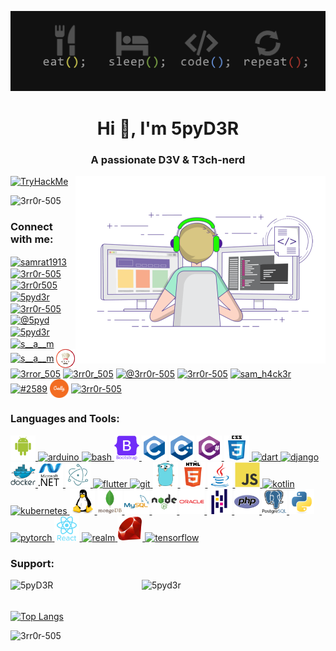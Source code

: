 ![MasterHead](https://raw.githubusercontent.com/3rr0r-505/3rr0r-505/main/coder-law.jpg)
<h1 align="center">Hi 👋, I'm 5pyD3R</h1>
<h3 align="center">A passionate D3V & T3ch-nerd</h3>
<img align="right" alt="Coding" width="400" src="https://raw.githubusercontent.com/3rr0r-505/3rr0r-505/main/coding-freak.gif")>

[![TryHackMe](https://tryhackme-badges.s3.amazonaws.com/5pyD3R.png?version=7)](https://tryhackme.com/p/5pyD3R)

<p align="left"> <img src="https://komarev.com/ghpvc/?username=3rr0r-505&label=Profile%20views&color=0e75b6&style=flat" alt="3rr0r-505" /> </p>

<h3 align="left">Connect with me:</h3>
<p align="left">
<a href="https://linkedin.com/in/samrat1913" target="blank"><img align="center" src="https://raw.githubusercontent.com/rahuldkjain/github-profile-readme-generator/master/src/images/icons/Social/linked-in-alt.svg" alt="samrat1913" height="30" width="40" /></a>
<a href="https://codepen.io/3rr0r-505" target="blank"><img align="center" src="https://raw.githubusercontent.com/rahuldkjain/github-profile-readme-generator/master/src/images/icons/Social/codepen.svg" alt="3rr0r-505" height="30" width="40" /></a>
<a href="https://dev.to/3rr0r505" target="blank"><img align="center" src="https://raw.githubusercontent.com/rahuldkjain/github-profile-readme-generator/master/src/images/icons/Social/devto.svg" alt="3rr0r505" height="30" width="40" /></a>
<a href="https://stackoverflow.com/users/19831051/5pyd3r" target="blank"><img align="center" src="https://raw.githubusercontent.com/rahuldkjain/github-profile-readme-generator/master/src/images/icons/Social/stack-overflow.svg" alt="5pyd3r" height="30" width="40" /></a>
<a href="https://codesandbox.io/u/3rr0r-505" target="blank"><img align="center" src="https://raw.githubusercontent.com/rahuldkjain/github-profile-readme-generator/master/src/images/icons/Social/codesandbox.svg" alt="3rr0r-505" height="30" width="30" /></a>
<a href="https://medium.com/@5pyd" target="blank"><img align="center" src="https://raw.githubusercontent.com/rahuldkjain/github-profile-readme-generator/master/src/images/icons/Social/medium.svg" alt="@5pyd" height="30" width="40" /></a>
<a href="https://www.behance.net/5pyd3r" target="blank"><img align="center" src="https://raw.githubusercontent.com/rahuldkjain/github-profile-readme-generator/master/src/images/icons/Social/behance.svg" alt="5pyd3r" height="30" width="40" /></a>
<a href="https://dribbble.com/5pyD" target="blank"><img align="center" src="https://raw.githubusercontent.com/rahuldkjain/github-profile-readme-generator/master/src/images/icons/Social/dribbble.svg" alt="s__a__m" height="30" width="40" /></a>
<a href="https://www.fiverr.com/spy_d3r" target="blank"><img align="center" src="https://www.vectorlogo.zone/logos/fiverr/fiverr-icon.svg" alt="s__a__m" height="30" width="40" /></a>
<!--<a href="https://instagram.com/_._s_a.m_._" target="blank"><img align="center" src="https://raw.githubusercontent.com/rahuldkjain/github-profile-readme-generator/master/src/images/icons/Social/instagram.svg" alt="_._s_a.m_._" height="30" width="40" /></a>-->
<a href="https://www.codechef.com/users/spyd3rr" target="blank"><img align="center" src="https://github.com/3rr0r-505/3rr0r-505/blob/main/codechef.jpg" alt="err0r_505" height="30" width="30" /></a>
<a href="https://www.hackerrank.com/3rror_505" target="blank"><img align="center" src="https://raw.githubusercontent.com/rahuldkjain/github-profile-readme-generator/master/src/images/icons/Social/hackerrank.svg" alt="3rror_505" height="30" width="40" /></a>
<a href="https://codeforces.com/profile/3rr0r_505" target="blank"><img align="center" src="https://raw.githubusercontent.com/rahuldkjain/github-profile-readme-generator/master/src/images/icons/Social/codeforces.svg" alt="3rr0r_505" height="30" width="40" /></a>
<a href="https://www.hackerearth.com/@3rr0r-505" target="blank"><img align="center" src="https://raw.githubusercontent.com/rahuldkjain/github-profile-readme-generator/master/src/images/icons/Social/hackerearth.svg" alt="@3rr0r-505" height="30" width="40" /></a>
<a href="https://www.leetcode.com/3rr0r-505" target="blank"><img align="center" src="https://raw.githubusercontent.com/rahuldkjain/github-profile-readme-generator/master/src/images/icons/Social/leet-code.svg" alt="3rr0r-505" height="30" width="40" /></a>
<a href="https://auth.geeksforgeeks.org/user/sam_h4ck3r" target="blank"><img align="center" src="https://raw.githubusercontent.com/rahuldkjain/github-profile-readme-generator/master/src/images/icons/Social/geeks-for-geeks.svg" alt="sam_h4ck3r" height="30" width="40" /></a>
<a href="https://discord.gg/#2589" target="blank"><img align="center" src="https://raw.githubusercontent.com/rahuldkjain/github-profile-readme-generator/master/src/images/icons/Social/discord.svg" alt="#2589" height="30" width="40" /></a>
<a href="https://www.credly.com/users/samrat-dey.6f6a07f0" target="blank"><img align="center" src="https://github.com/3rr0r-505/3rr0r-505/blob/main/credly-icon.svg" alt="3rr0r-505" height="30" width="30" /></a>
<a href="https://www.stopstalk.com/user/profile/5pyD3R" target="blank"><img align="center" src="https://www.stopstalk.com/static/images/stopstalk-logo.png" alt="3rr0r-505" height="30" width="30" /></a>
</p>

<h3 align="left">Languages and Tools:</h3>
<p align="left"> <a href="https://developer.android.com" target="_blank" rel="noreferrer"> <img src="https://raw.githubusercontent.com/devicons/devicon/master/icons/android/android-original-wordmark.svg" alt="android" width="40" height="40"/> </a> <a href="https://www.arduino.cc/" target="_blank" rel="noreferrer"> <img src="https://cdn.worldvectorlogo.com/logos/arduino-1.svg" alt="arduino" width="40" height="40"/> </a> <a href="https://www.gnu.org/software/bash/" target="_blank" rel="noreferrer"> <img src="https://www.vectorlogo.zone/logos/gnu_bash/gnu_bash-icon.svg" alt="bash" width="40" height="40"/> </a> <a href="https://getbootstrap.com" target="_blank" rel="noreferrer"> <img src="https://raw.githubusercontent.com/devicons/devicon/master/icons/bootstrap/bootstrap-plain-wordmark.svg" alt="bootstrap" width="40" height="40"/> </a> <a href="https://www.cprogramming.com/" target="_blank" rel="noreferrer"> <img src="https://raw.githubusercontent.com/devicons/devicon/master/icons/c/c-original.svg" alt="c" width="40" height="40"/> </a> <a href="https://www.w3schools.com/cpp/" target="_blank" rel="noreferrer"> <img src="https://raw.githubusercontent.com/devicons/devicon/master/icons/cplusplus/cplusplus-original.svg" alt="cplusplus" width="40" height="40"/> </a> <a href="https://www.w3schools.com/cs/" target="_blank" rel="noreferrer"> <img src="https://raw.githubusercontent.com/devicons/devicon/master/icons/csharp/csharp-original.svg" alt="csharp" width="40" height="40"/> </a> <a href="https://www.w3schools.com/css/" target="_blank" rel="noreferrer"> <img src="https://raw.githubusercontent.com/devicons/devicon/master/icons/css3/css3-original-wordmark.svg" alt="css3" width="40" height="40"/> </a> <a href="https://dart.dev" target="_blank" rel="noreferrer"> <img src="https://www.vectorlogo.zone/logos/dartlang/dartlang-icon.svg" alt="dart" width="40" height="40"/> </a> <a href="https://www.djangoproject.com/" target="_blank" rel="noreferrer"> <img src="https://cdn.worldvectorlogo.com/logos/django.svg" alt="django" width="40" height="40"/> </a> <a href="https://www.docker.com/" target="_blank" rel="noreferrer"> <img src="https://raw.githubusercontent.com/devicons/devicon/master/icons/docker/docker-original-wordmark.svg" alt="docker" width="40" height="40"/> </a> <a href="https://dotnet.microsoft.com/" target="_blank" rel="noreferrer"> <img src="https://raw.githubusercontent.com/devicons/devicon/master/icons/dot-net/dot-net-original-wordmark.svg" alt="dotnet" width="40" height="40"/> </a> <a href="https://www.electronjs.org" target="_blank" rel="noreferrer"> <img src="https://raw.githubusercontent.com/devicons/devicon/master/icons/electron/electron-original.svg" alt="electron" width="40" height="40"/> </a> <a href="https://flutter.dev" target="_blank" rel="noreferrer"> <img src="https://www.vectorlogo.zone/logos/flutterio/flutterio-icon.svg" alt="flutter" width="40" height="40"/> </a> <a href="https://git-scm.com/" target="_blank" rel="noreferrer"> <img src="https://www.vectorlogo.zone/logos/git-scm/git-scm-icon.svg" alt="git" width="40" height="40"/> </a> <a href="https://golang.org" target="_blank" rel="noreferrer"> <img src="https://raw.githubusercontent.com/devicons/devicon/master/icons/go/go-original.svg" alt="go" width="40" height="40"/> </a> <a href="https://www.w3.org/html/" target="_blank" rel="noreferrer"> <img src="https://raw.githubusercontent.com/devicons/devicon/master/icons/html5/html5-original-wordmark.svg" alt="html5" width="40" height="40"/> </a> <a href="https://www.java.com" target="_blank" rel="noreferrer"> <img src="https://raw.githubusercontent.com/devicons/devicon/master/icons/java/java-original.svg" alt="java" width="40" height="40"/> </a> <a href="https://developer.mozilla.org/en-US/docs/Web/JavaScript" target="_blank" rel="noreferrer"> <img src="https://raw.githubusercontent.com/devicons/devicon/master/icons/javascript/javascript-original.svg" alt="javascript" width="40" height="40"/> </a> <a href="https://kotlinlang.org" target="_blank" rel="noreferrer"> <img src="https://www.vectorlogo.zone/logos/kotlinlang/kotlinlang-icon.svg" alt="kotlin" width="40" height="40"/> </a> <a href="https://kubernetes.io" target="_blank" rel="noreferrer"> <img src="https://www.vectorlogo.zone/logos/kubernetes/kubernetes-icon.svg" alt="kubernetes" width="40" height="40"/> </a> <a href="https://www.linux.org/" target="_blank" rel="noreferrer"> <img src="https://raw.githubusercontent.com/devicons/devicon/master/icons/linux/linux-original.svg" alt="linux" width="40" height="40"/> </a> <a href="https://www.mongodb.com/" target="_blank" rel="noreferrer"> <img src="https://raw.githubusercontent.com/devicons/devicon/master/icons/mongodb/mongodb-original-wordmark.svg" alt="mongodb" width="40" height="40"/> </a> <a href="https://www.mysql.com/" target="_blank" rel="noreferrer"> <img src="https://raw.githubusercontent.com/devicons/devicon/master/icons/mysql/mysql-original-wordmark.svg" alt="mysql" width="40" height="40"/> </a> <a href="https://nodejs.org" target="_blank" rel="noreferrer"> <img src="https://raw.githubusercontent.com/devicons/devicon/master/icons/nodejs/nodejs-original-wordmark.svg" alt="nodejs" width="40" height="40"/> </a> <a href="https://www.oracle.com/" target="_blank" rel="noreferrer"> <img src="https://raw.githubusercontent.com/devicons/devicon/master/icons/oracle/oracle-original.svg" alt="oracle" width="40" height="40"/> </a> <a href="https://pandas.pydata.org/" target="_blank" rel="noreferrer"> <img src="https://raw.githubusercontent.com/devicons/devicon/2ae2a900d2f041da66e950e4d48052658d850630/icons/pandas/pandas-original.svg" alt="pandas" width="40" height="40"/> </a> <a href="https://www.php.net" target="_blank" rel="noreferrer"> <img src="https://raw.githubusercontent.com/devicons/devicon/master/icons/php/php-original.svg" alt="php" width="40" height="40"/> </a> <a href="https://www.postgresql.org" target="_blank" rel="noreferrer"> <img src="https://raw.githubusercontent.com/devicons/devicon/master/icons/postgresql/postgresql-original-wordmark.svg" alt="postgresql" width="40" height="40"/> </a> <a href="https://www.python.org" target="_blank" rel="noreferrer"> <img src="https://raw.githubusercontent.com/devicons/devicon/master/icons/python/python-original.svg" alt="python" width="40" height="40"/> </a> <a href="https://pytorch.org/" target="_blank" rel="noreferrer"> <img src="https://www.vectorlogo.zone/logos/pytorch/pytorch-icon.svg" alt="pytorch" width="40" height="40"/> </a> <a href="https://reactjs.org/" target="_blank" rel="noreferrer"> <img src="https://raw.githubusercontent.com/devicons/devicon/master/icons/react/react-original-wordmark.svg" alt="react" width="40" height="40"/> </a> <a href="https://realm.io/" target="_blank" rel="noreferrer"> <img src="https://raw.githubusercontent.com/bestofjs/bestofjs-webui/8665e8c267a0215f3159df28b33c365198101df5/public/logos/realm.svg" alt="realm" width="40" height="40"/> </a> <a href="https://www.ruby-lang.org/en/" target="_blank" rel="noreferrer"> <img src="https://raw.githubusercontent.com/devicons/devicon/master/icons/ruby/ruby-original.svg" alt="ruby" width="40" height="40"/> </a> <a href="https://www.tensorflow.org" target="_blank" rel="noreferrer"> <img src="https://www.vectorlogo.zone/logos/tensorflow/tensorflow-icon.svg" alt="tensorflow" width="40" height="40"/> </a> </p>

<h3 align="left">Support:</h3>
<p><a href="https://www.buymeacoffee.com/5pyD3R"> <img align="left" src="https://cdn.buymeacoffee.com/buttons/v2/default-yellow.png" height="50" width="210" alt="5pyD3R" /></a><a href="https://ko-fi.com/5pyd3r"> <img align="left" src="https://cdn.ko-fi.com/cdn/kofi3.png?v=3" height="50" width="210" alt="5pyd3r" /></a></p><br><br></p>


<!-- <p><img align="left" src="[(https://github-readme-stats.vercel.app/api/top-langs/?username=3rr0r-505&layout=compact)](https://github.com/anuraghazra/github-readme-stats)" alt="3rr0r-505" /></p> -->

[![Top Langs](https://github-readme-stats.vercel.app/api/top-langs/?username=3rr0r-505&layout=donut-vertical)](https://github.com/anuraghazra/github-readme-stats)

<p>&nbsp;<img align="left" style="margin-bottom: 20px;" src="https://github-readme-stats.vercel.app/api?username=3rr0r-505&theme=cobalt2&show_icons=true)](https://github.com/anuraghazra/github-readme-stats)" alt="3rr0r-505" /></p>

<!--<p>&nbsp;</p>

<p>&nbsp;<img align="left" src="https://github-readme-streak-stats.herokuapp.com/?user=3rr0r-505&" alt="3rr0r-505" /></p>-->




